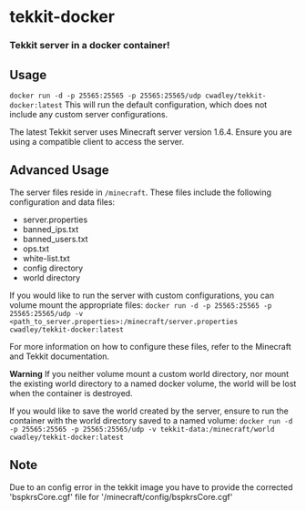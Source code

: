 # tekkit-docker
### Tekkit server in a docker container!

## Usage
`docker run -d -p 25565:25565 -p 25565:25565/udp cwadley/tekkit-docker:latest`
This will run the default configuration, which does not include any custom server configurations.

The latest Tekkit server uses Minecraft server version 1.6.4. Ensure you are using a compatible client to access the server.

## Advanced Usage
The server files reside in `/minecraft`. These files include the following configuration and data files:
* server.properties
* banned_ips.txt
* banned_users.txt
* ops.txt
* white-list.txt
* config directory
* world directory

If you would like to run the server with custom configurations, you can volume mount the appropriate files:
`docker run -d -p 25565:25565 -p 25565:25565/udp -v <path_to_server.properties>:/minecraft/server.properties cwadley/tekkit-docker:latest`

For more information on how to configure these files, refer to the Minecraft and Tekkit documentation.

**Warning**
If you neither volume mount a custom world directory, nor mount the existing world directory to a named docker volume, the world will be lost when the container is destroyed.

If you would like to save the world created by the server, ensure to run the container with the world directory saved to a named volume:
`docker run -d -p 25565:25565 -p 25565:25565/udp -v tekkit-data:/minecraft/world cwadley/tekkit-docker:latest`

## Note

Due to an config error in the tekkit image you have to provide the corrected 'bspkrsCore.cgf' file for '/minecraft/config/bspkrsCore.cgf'

